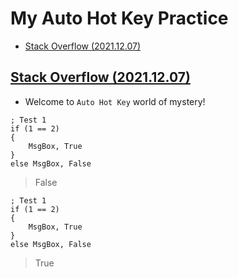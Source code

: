 # My Auto Hot Key Practice

- [Stack Overflow (2021.12.07)]()


## [Stack Overflow (2021.12.07)]()

- Welcome to `Auto Hot Key` world of mystery!

```ahk
; Test 1
if (1 == 2)
{
	MsgBox, True
}
else MsgBox, False
```
> False

```ahk
; Test 1
if (1 == 2)
{
	MsgBox, True
}
else MsgBox, False
```
> True
